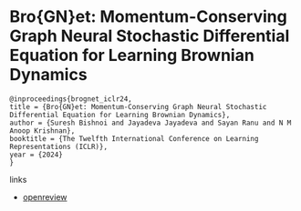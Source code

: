# Bro{GN}et: Momentum-Conserving Graph Neural Stochastic Differential Equation for Learning Brownian Dynamics

```
@inproceedings{brognet_iclr24,
title = {Bro{GN}et: Momentum-Conserving Graph Neural Stochastic Differential Equation for Learning Brownian Dynamics},
author = {Suresh Bishnoi and Jayadeva Jayadeva and Sayan Ranu and N M Anoop Krishnan},
booktitle = {The Twelfth International Conference on Learning Representations (ICLR)},
year = {2024}
}
```

links
- [openreview](https://openreview.net/forum?id=2iGiSHmeAN)
